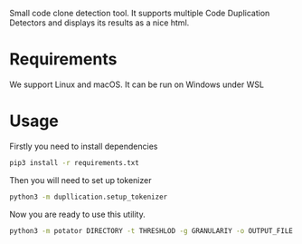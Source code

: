 Small code clone detection tool. It supports multiple Code Duplication Detectors and displays its results as a nice html. 

# Requirements

We support Linux and macOS. It can be run on Windows under WSL

# Usage

Firstly you need to install dependencies

```bash
pip3 install -r requirements.txt
```

Then you will need to set up tokenizer

```bash
python3 -m dupllication.setup_tokenizer
```

Now you are ready to use this utility. 

```bash
python3 -m potator DIRECTORY -t THRESHLOD -g GRANULARIY -o OUTPUT_FILE
```